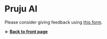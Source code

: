 # Pruju AI

Please consider giving feedback using [this form](https://link.webropolsurveys.com/S/685DB9CA42C5E82D).

**&lt;- [Back to front page](/)**